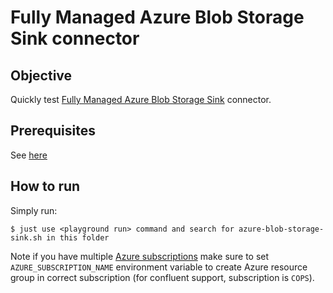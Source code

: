 # Fully Managed Azure Blob Storage Sink connector



## Objective

Quickly test [Fully Managed Azure Blob Storage Sink](https://docs.confluent.io/cloud/current/connectors/cc-azure-blob-sink.html) connector.

## Prerequisites

See [here](https://kafka-docker-playground.io/#/how-to-use?id=%f0%9f%8c%a4%ef%b8%8f-confluent-cloud-examples)



## How to run

Simply run:

```
$ just use <playground run> command and search for azure-blob-storage-sink.sh in this folder
```

Note if you have multiple [Azure subscriptions](https://github.com/MicrosoftDocs/azure-docs-cli/blob/main/docs-ref-conceptual/manage-azure-subscriptions-azure-cli.md#change-the-active-subscription) make sure to set `AZURE_SUBSCRIPTION_NAME` environment variable to create Azure resource group in correct subscription (for confluent support, subscription is `COPS`).